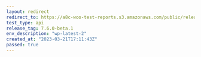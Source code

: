 ```yaml
---
layout: redirect
redirect_to: https://a8c-woo-test-reports.s3.amazonaws.com/public/release/7.6.0-beta.1/wp-latest-2/api/index.html
test_type: api
release_tag: 7.6.0-beta.1
env_description: "wp-latest-2"
created_at: "2023-03-21T17:11:43Z"
passed: true
---
```

